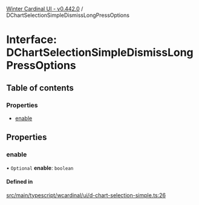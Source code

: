 [Winter Cardinal UI - v0.442.0](../index.md) / DChartSelectionSimpleDismissLongPressOptions

# Interface: DChartSelectionSimpleDismissLongPressOptions

## Table of contents

### Properties

- [enable](DChartSelectionSimpleDismissLongPressOptions.md#enable)

## Properties

### enable

• `Optional` **enable**: `boolean`

#### Defined in

[src/main/typescript/wcardinal/ui/d-chart-selection-simple.ts:26](https://github.com/winter-cardinal/winter-cardinal-ui/blob/v0.442.0/src/main/typescript/wcardinal/ui/d-chart-selection-simple.ts#L26)
